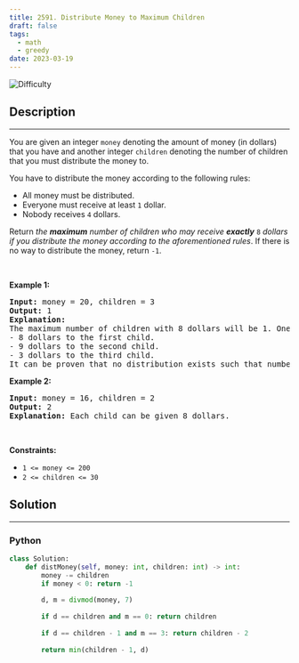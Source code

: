 ```yaml
---
title: 2591. Distribute Money to Maximum Children
draft: false
tags: 
  - math
  - greedy
date: 2023-03-19
---
```


![Difficulty](https://img.shields.io/badge/Difficulty-Easy-blue.svg)

## Description

---
<p>You are given an integer <code>money</code> denoting the amount of money (in dollars) that you have and another integer <code>children</code> denoting the number of children that you must distribute the money to.</p>

<p>You have to distribute the money according to the following rules:</p>

<ul>
	<li>All money must be distributed.</li>
	<li>Everyone must receive at least <code>1</code> dollar.</li>
	<li>Nobody receives <code>4</code> dollars.</li>
</ul>

<p>Return <em>the <strong>maximum</strong> number of children who may receive <strong>exactly</strong> </em><code>8</code> <em>dollars if you distribute the money according to the aforementioned rules</em>. If there is no way to distribute the money, return <code>-1</code>.</p>

<p>&nbsp;</p>
<p><strong class="example">Example 1:</strong></p>

<pre>
<strong>Input:</strong> money = 20, children = 3
<strong>Output:</strong> 1
<strong>Explanation:</strong> 
The maximum number of children with 8 dollars will be 1. One of the ways to distribute the money is:
- 8 dollars to the first child.
- 9 dollars to the second child. 
- 3 dollars to the third child.
It can be proven that no distribution exists such that number of children getting 8 dollars is greater than 1.
</pre>

<p><strong class="example">Example 2:</strong></p>

<pre>
<strong>Input:</strong> money = 16, children = 2
<strong>Output:</strong> 2
<strong>Explanation:</strong> Each child can be given 8 dollars.
</pre>

<p>&nbsp;</p>
<p><strong>Constraints:</strong></p>

<ul>
	<li><code>1 &lt;= money &lt;= 200</code></li>
	<li><code>2 &lt;= children &lt;= 30</code></li>
</ul>


## Solution

---
### Python
``` py title='distribute-money-to-maximum-children'
class Solution:
    def distMoney(self, money: int, children: int) -> int:
        money -= children
        if money < 0: return -1
        
        d, m = divmod(money, 7)
        
        if d == children and m == 0: return children
        
        if d == children - 1 and m == 3: return children - 2
        
        return min(children - 1, d)

```

